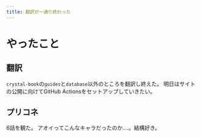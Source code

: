 ```yaml
---
title: 翻訳が一通り終わった
---
```


# やったこと

## 翻訳

`crystal-book`の`guides`と`database`以外のところを翻訳し終えた。
明日はサイトの公開に向けてGitHub Actionsをセットアップしていきたい。

## プリコネ

6話を観た。
アオイってこんなキャラだったのか‥‥。結構好き。
